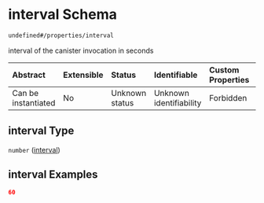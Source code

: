 # interval Schema

```txt
undefined#/properties/interval
```

interval of the canister invocation in seconds

| Abstract            | Extensible | Status         | Identifiable            | Custom Properties | Additional Properties | Access Restrictions | Defined In                                                      |
| :------------------ | :--------- | :------------- | :---------------------- | :---------------- | :-------------------- | :------------------ | :-------------------------------------------------------------- |
| Can be instantiated | No         | Unknown status | Unknown identifiability | Forbidden         | Allowed               | none                | [relayer.json\*](../../out/relayer.json "open original schema") |

## interval Type

`number` ([interval](relayer-properties-interval.md))

## interval Examples

```json
60
```
